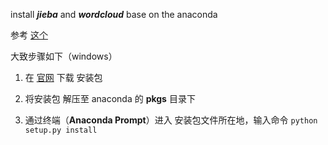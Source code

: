 install ***jieba*** and ***wordcloud*** base on the anaconda

  参考 [这个](https://blog.csdn.net/zhaohaibo_/article/details/79253740)
  
  大致步骤如下（windows）
    
  1. 在 [官网](https://pypi.org/project/wordcloud/) 下载 安装包
    
  2. 将安装包 解压至 anaconda 的 **pkgs** 目录下
    
  3. 通过终端（**Anaconda Prompt**）进入 安装包文件所在地，输入命令  `python setup.py install` 
